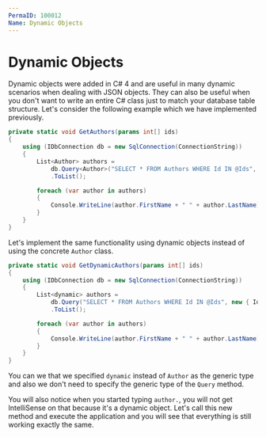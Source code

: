 ```yaml
---
PermaID: 100012
Name: Dynamic Objects
---
```


# Dynamic Objects

Dynamic objects were added in C# 4 and are useful in many dynamic scenarios when dealing with JSON objects. They can also be useful when you don't want to write an entire C# class just to match your database table structure. Let's consider the following example which we have implemented previously.

```csharp
private static void GetAuthors(params int[] ids)
{
    using (IDbConnection db = new SqlConnection(ConnectionString))
    {
        List<Author> authors = 
            db.Query<Author>("SELECT * FROM Authors WHERE Id IN @Ids", new { Ids = ids })
            .ToList();

        foreach (var author in authors)
        {
            Console.WriteLine(author.FirstName + " " + author.LastName);
        }
    }
}
```

Let's implement the same functionality using dynamic objects instead of using the concrete `Author` class.

```csharp
private static void GetDynamicAuthors(params int[] ids)
{
    using (IDbConnection db = new SqlConnection(ConnectionString))
    {
        List<dynamic> authors =
            db.Query("SELECT * FROM Authors WHERE Id IN @Ids", new { Ids = ids })
            .ToList();

        foreach (var author in authors)
        {
            Console.WriteLine(author.FirstName + " " + author.LastName);
        }
    }
}
```

You can we that we specified `dynamic` instead of `Author` as the generic type and also we don't need to specify the generic type of the `Query` method.
 
You will also notice when you started typing `author.`, you will not get IntelliSense on that because it's a dynamic object. Let's call this new method and execute the application and you will see that everything is still working exactly the same. 
